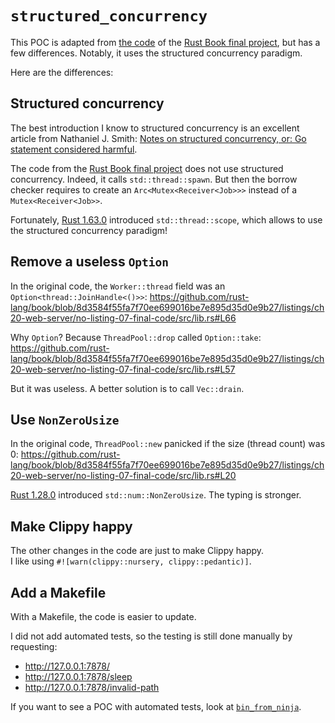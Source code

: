 
`structured_concurrency`
========================

This POC is adapted from [the code][] of the [Rust Book final project][], but has a few
differences. Notably, it uses the structured concurrency paradigm.

Here are the differences:

## Structured concurrency

The best introduction I know to structured concurrency is an excellent article from
Nathaniel J. Smith: [Notes on structured concurrency, or: Go statement considered harmful][].

The code from the [Rust Book final project][] does not use structured concurrency. Indeed, it
calls `std::thread::spawn`. But then the borrow checker requires to create an
`Arc<Mutex<Receiver<Job>>>` instead of a `Mutex<Receiver<Job>>`.

Fortunately, [Rust 1.63.0][] introduced `std::thread::scope`, which allows to use the structured
concurrency paradigm!

## Remove a useless `Option`

In the original code, the `Worker::thread` field was an `Option<thread::JoinHandle<()>>`:
<https://github.com/rust-lang/book/blob/8d3584f55fa7f70ee699016be7e895d35d0e9b27/listings/ch20-web-server/no-listing-07-final-code/src/lib.rs#L66>

Why `Option`? Because `ThreadPool::drop` called `Option::take`:
<https://github.com/rust-lang/book/blob/8d3584f55fa7f70ee699016be7e895d35d0e9b27/listings/ch20-web-server/no-listing-07-final-code/src/lib.rs#L57>

But it was useless. A better solution is to call `Vec::drain`.

## Use `NonZeroUsize`

In the original code, `ThreadPool::new` panicked if the size (thread count) was 0:
<https://github.com/rust-lang/book/blob/8d3584f55fa7f70ee699016be7e895d35d0e9b27/listings/ch20-web-server/no-listing-07-final-code/src/lib.rs#L20>

[Rust 1.28.0][] introduced `std::num::NonZeroUsize`. The typing is stronger.

## Make Clippy happy

The other changes in the code are just to make Clippy happy.  
I like using `#![warn(clippy::nursery, clippy::pedantic)]`.

## Add a Makefile

With a Makefile, the code is easier to update.

I did not add automated tests, so the testing is still done manually by requesting:

  + <http://127.0.0.1:7878/>
  + <http://127.0.0.1:7878/sleep>
  + <http://127.0.0.1:7878/invalid-path>

If you want to see a POC with automated tests, look at [`bin_from_ninja`][].

[the code]: https://github.com/rust-lang/book/tree/8d3584f55fa7f70ee699016be7e895d35d0e9b27/listings/ch20-web-server/no-listing-07-final-code
[Rust Book final project]: https://doc.rust-lang.org/stable/book/ch20-00-final-project-a-web-server.html
[Notes on structured concurrency, or: Go statement considered harmful]: https://vorpus.org/blog/notes-on-structured-concurrency-or-go-statement-considered-harmful/
[Rust 1.28.0]: https://blog.rust-lang.org/2018/08/02/Rust-1.28.html
[Rust 1.63.0]: https://blog.rust-lang.org/2022/08/11/Rust-1.63.0.html
[`bin_from_ninja`]: ../bin_from_ninja
